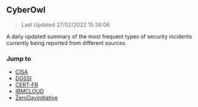 <div id="top"></div>

 ## CyberOwl 
 > Last Updated 27/02/2022 15:38:06 

 
A daily updated summary of the most frequent types of security incidents currently being reported from different sources.


### Jump to 
 * [CISA](#cisa-arrow_heading_up)
* [DGSSI](#dgssi-arrow_heading_up)
* [CERT-FR](#cert-fr-arrow_heading_up)
* [IBMCLOUD](#ibmcloud-arrow_heading_up)
* [ZeroDayInitiative](#zerodayinitiative-arrow_heading_up)

